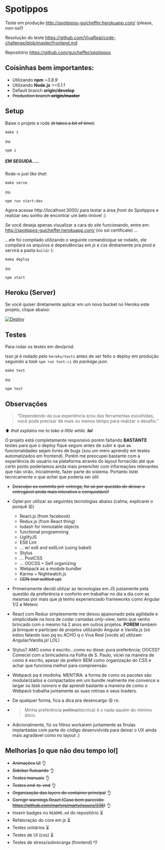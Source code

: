 # Spotippos

Teste em produção http://spotippos-guicheffer.herokuapp.com/ (please, non-ssl!)

Resolução do teste https://github.com/VivaReal/code-challenge/blob/master/frontend.md

Repositório https://github.com/guicheffer/spotippos

Coisinhas bem importantes:
-------------------------

- Utilizando **npm** _~3.8.9_
- Utilizando **Node.js** _>=5.1.1_
- Default branch **origin/develop**
- ~~Production branch **origin/master**~~

Setup
-----
Baixe o projeto e rode ~~(it takes a bit of time)~~:
```
make i
```
ou
```
npm i
```

##### EM SEGUIDA.....

Rode-o _just like that_:
```
make serve
```
ou
```
npm run start:dev
```

Agora acesse http://localhost:3000/ para testar a área _front_ do Spotippos e realizar seu sonho de encontrar um belo imóvel :)

Se você deseja apenas visualizar a cara do _site_ funcionando, entre em: http://spotippos-guicheffer.herokuapp.com/ (no ssl certificate) ...

...ele foi compilado utilizando o seguinte comando(que se rodado, ele compilará os arquivos e dependências em *js* e *css* diretamente pra prod e servirá a pasta `build/` ):
```
make deploy
```
ou
```
npm start
```

Heroku (Server)
------
Se você quiser diretamente aplicar em um novo bucket no Heroku este projeto, clique abaixo:

<a href="https://heroku.com/deploy">
  <img src="https://www.herokucdn.com/deploy/button.svg" alt="Deploy">
</a>

Testes
-----

Para rodar os testes em dev/prod:

Isso já é rodado pelo `heroku/tests` antes de ser feito o deploy em produção seguindo a _task_ `npm run test:ci` do _package.json_.
```
make test
```
ou
```
npm test
```

Observações
-----------

> “Dependendo da sua experiência e/ou das ferramentas escolhidas, você pode precisar de mais ou menos tempo para realizar o desafio.”

:arrow_up: *that explains me to take a little while.* **_lol_**

O projeto está completamente responsivo porém faltando **BASTANTE** testes para que o deploy fique seguro antes de subir e que as funcionalidades sejam livres de bugs (sou um mero aprendiz em testes automatizados em frontend). Porém me preocupei bastante com a experiência do usuário na plataforma através do layout fornecido até que certo ponto poderíamos ainda mais preencher com informações relevantes que não virão, inicialmente, fazer parte do sistema. Portanto listei tecnicamente o que achei que poderia ser útil:

- ~~Desculpe os commits pré-entrega, foi só por questão de deixar o entregável ainda mais interativo e conquistável!~~

- Optei por utilizar as seguintes tecnologias abaixo (calma, explicarei o porquê 😝)

	- React.js (from facebook)
	- Redux.js (from React thing)
    - lodash for immutable objects
    - functional programming
    - UglifyJS
    - ES6 Lint
	- ... w/ es6 and es6Lint (using babel)
	- Stylus
	- ... PostCSS
    - ... OOCSS + Self organizing
	- Webpack as a module bundler
    - Karma + Nightwatch.js
	- ~~CDN (not settled up)~~

- Primeiramente decidi utilizar as tecnologias em JS justamente pela questão da preferência e conforto em trabalhar no dia a dia com as mesmas por mais que já tenho experienciado frameworks como Angular 1/2 e Meteor.

- React com Redux simplesmente me deixou apaixonado pela agilidade e simplicidade na hora de codar camadas _only-view_, tanto que venho brincado com o mesmo há 2 anos em outros projetos. **PORÉM** também já brinquei e participei de projetos utilizando Angular e Vanilla.js (só estou falando isso pq eu ACHO q o Viva Real [vocês aí] utilizam Angular/Vanilla.js! LOL)

- Stylus? AMO como é escrito...como eu disse: pura preferência; OOCSS? Comecei com a brincadeira na Folha de S. Paulo, viciei na maneira de como é escrito, apesar de preferir BEM como organização do CSS e achar que funciona melhor para compreensão.

- Webpack pq é modinha. MENTIRA: a forma de como os pacotes são modularizados e compactados em um bundle realmente me convence a largar os _task runners_ e daí aprendi bastante a maneira de como o Webpack trabalha juntamente as suas rotinas e seus loaders.

- De qualquer forma, fica a dica pra desencargo 😝  rs:

- > Minha preferência ~~política~~(técnica) é o nada aquém do mínimo ético.

- Adicionalmente, fiz os filtros workarem juntamente as firulas implantadas com parte do código desenvolvida para deixar o UX ainda mais agradável como no layout :)

Melhorias [o que não deu tempo lol]
---------
* ~~Animações UI~~ :ok_hand:
* ~~Sidebar flutuando~~ :ok_hand:
* ~~Testes manuais~~ :ok_hand:
* ~~Testes end-to-end~~ :ok_hand:
* ~~Organização das layers do container principal~~ :ok_hand:
* ~~Corrigir warnings React (Caso bem parecido: https://github.com/martyjs/marty/issues/336)~~ :ok_hand:
* Inserir badges no `README.md` do repositório :hourglass_flowing_sand:
* Refatoração do core em js :hourglass_flowing_sand:
* Testes unitários :hourglass_flowing_sand:
* Testes de UI (css) :hourglass_flowing_sand:
* Testes de stress/sobrecarga (frontend) :-1:
